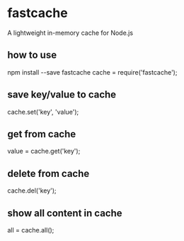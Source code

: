 # fastcache
A lightweight in-memory cache for Node.js

## how to use
npm install --save fastcache
cache = require('fastcache');

## save key/value to cache
cache.set('key', 'value');

## get from cache
value = cache.get('key');

## delete from cache
cache.del('key');

## show all content in cache
all = cache.all();
